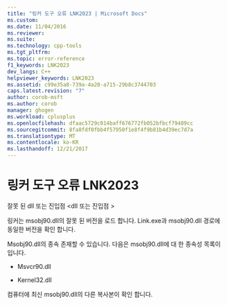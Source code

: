 ```yaml
---
title: "링커 도구 오류 LNK2023 | Microsoft Docs"
ms.custom: 
ms.date: 11/04/2016
ms.reviewer: 
ms.suite: 
ms.technology: cpp-tools
ms.tgt_pltfrm: 
ms.topic: error-reference
f1_keywords: LNK2023
dev_langs: C++
helpviewer_keywords: LNK2023
ms.assetid: c99e35a8-739a-4a20-a715-29b8c3744703
caps.latest.revision: "7"
author: corob-msft
ms.author: corob
manager: ghogen
ms.workload: cplusplus
ms.openlocfilehash: dfaac5729c014baff676772fb052bfbcf79489cc
ms.sourcegitcommit: 8fa8fdf0fbb4f57950f1e8f4f9b81b4d39ec7d7a
ms.translationtype: MT
ms.contentlocale: ko-KR
ms.lasthandoff: 12/21/2017
---
```

# <a name="linker-tools-error-lnk2023"></a>링커 도구 오류 LNK2023
잘못 된 dll 또는 진입점 \<dll 또는 진입점 >  
  
 링커는 msobj90.dll의 잘못 된 버전을 로드 합니다. Link.exe과 msobj90.dll 경로에 동일한 버전을 확인 합니다.  
  
 Msobj90.dll의 종속 존재할 수 있습니다. 다음은 msobj90.dll에 대 한 종속성 목록이입니다.  
  
-   Msvcr90.dll  
  
-   Kernel32.dll  
  
 컴퓨터에 최신 msobj90.dll의 다른 복사본이 확인 합니다.